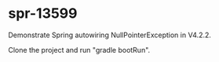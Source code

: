 # spr-13599
Demonstrate Spring autowiring NullPointerException in V4.2.2.

Clone the project and run "gradle bootRun".
